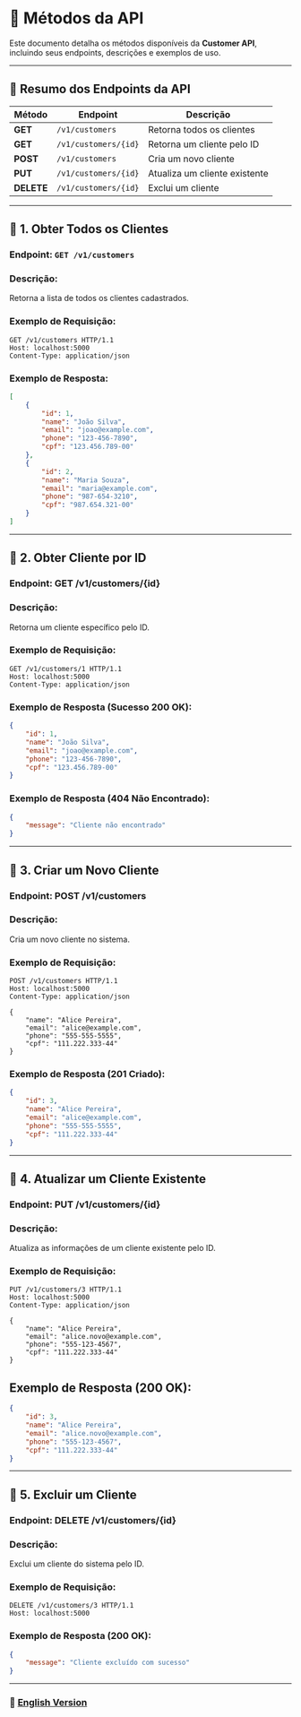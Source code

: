 # 📌 Métodos da API

Este documento detalha os métodos disponíveis da **Customer API**, incluindo seus endpoints, descrições e exemplos de uso.

---

## 🎯 **Resumo dos Endpoints da API**

| **Método**  | **Endpoint**         | **Descrição**                 |
|------------|----------------------|------------------------------|
| **GET**    | `/v1/customers`      | Retorna todos os clientes    |
| **GET**    | `/v1/customers/{id}` | Retorna um cliente pelo ID   |
| **POST**   | `/v1/customers`      | Cria um novo cliente         |
| **PUT**    | `/v1/customers/{id}` | Atualiza um cliente existente |
| **DELETE** | `/v1/customers/{id}` | Exclui um cliente            |

---

## 📌 **1. Obter Todos os Clientes**
### **Endpoint:** `GET /v1/customers`
### **Descrição:**
Retorna a lista de todos os clientes cadastrados.

### **Exemplo de Requisição:**
```http
GET /v1/customers HTTP/1.1
Host: localhost:5000
Content-Type: application/json
```

### **Exemplo de Resposta:**

```json
[
    {
        "id": 1,
        "name": "João Silva",
        "email": "joao@example.com",
        "phone": "123-456-7890",
        "cpf": "123.456.789-00"
    },
    {
        "id": 2,
        "name": "Maria Souza",
        "email": "maria@example.com",
        "phone": "987-654-3210",
        "cpf": "987.654.321-00"
    }
]
```

---

## 📌 **2. Obter Cliente por ID**
### **Endpoint:** GET /v1/customers/{id}
### **Descrição:**

Retorna um cliente específico pelo ID.

### **Exemplo de Requisição:**

```http
GET /v1/customers/1 HTTP/1.1
Host: localhost:5000
Content-Type: application/json
```

### **Exemplo de Resposta (Sucesso 200 OK):**

```json
{
    "id": 1,
    "name": "João Silva",
    "email": "joao@example.com",
    "phone": "123-456-7890",
    "cpf": "123.456.789-00"
}
```

### **Exemplo de Resposta (404 Não Encontrado):**

```json
{
    "message": "Cliente não encontrado"
}
```

---

## 📌 **3. Criar um Novo Cliente**
### **Endpoint:** POST /v1/customers
### **Descrição:**

Cria um novo cliente no sistema.

### **Exemplo de Requisição:**

```http
POST /v1/customers HTTP/1.1
Host: localhost:5000
Content-Type: application/json

{
    "name": "Alice Pereira",
    "email": "alice@example.com",
    "phone": "555-555-5555",
    "cpf": "111.222.333-44"
}
```

### **Exemplo de Resposta (201 Criado):**

```json
{
    "id": 3,
    "name": "Alice Pereira",
    "email": "alice@example.com",
    "phone": "555-555-5555",
    "cpf": "111.222.333-44"
}
```

---

## 📌 **4. Atualizar um Cliente Existente**
### **Endpoint:** PUT /v1/customers/{id}
### **Descrição:**

Atualiza as informações de um cliente existente pelo ID.

### **Exemplo de Requisição:**

```http
PUT /v1/customers/3 HTTP/1.1
Host: localhost:5000
Content-Type: application/json

{
    "name": "Alice Pereira",
    "email": "alice.novo@example.com",
    "phone": "555-123-4567",
    "cpf": "111.222.333-44"
}
```

## **Exemplo de Resposta (200 OK):**

```json
{
    "id": 3,
    "name": "Alice Pereira",
    "email": "alice.novo@example.com",
    "phone": "555-123-4567",
    "cpf": "111.222.333-44"
}
```

---

## 📌 **5. Excluir um Cliente**
### **Endpoint:** DELETE /v1/customers/{id}
### **Descrição:**

Exclui um cliente do sistema pelo ID.

### **Exemplo de Requisição:**

```http
DELETE /v1/customers/3 HTTP/1.1
Host: localhost:5000
```

### **Exemplo de Resposta (200 OK):**

```json
{
    "message": "Cliente excluído com sucesso"
}
```

---

### 📌 **[English Version](../en-gb/api-methods.md)**